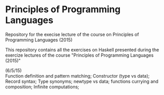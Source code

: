 # Principles of Programming Languages
Repository for the execise lecture of the course on Principles of Programming Languages (2015)

This repository contains all the exercises on Haskell presented during the exercize lectures of the course "Principles of Programming Languages (2015)"

(6/5/15)  
Function definition and pattern matching;
Constructor (type vs data);
Record syntax;
Type synonyms;
newtype vs data;
functions currying and composition;
Infinite computations;
